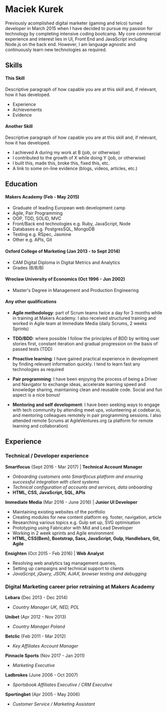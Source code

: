 # **Maciek Kurek**

Previously acomplished digital marketer (gaming and telco) turned developer in March 2015 when I have decided to pursue my passion for technology by completing intensive coding bootcamp. My core commercial experience and interest lies in UI, Front End and JavaScript including Node.js on the back end. However, I am language agnostic and continuously learn new technologies as required.

## Skills

#### This Skill

Descriptive paragraph of how capable you are at this skill and, if relevant, how it has developed.

- Experience
- Achievements
- Evidence

#### Another Skill

Descriptive paragraph of how capable you are at this skill and, if relevant, how it has developed.

- I achieved A during my work at B (job, or otherwise)
- I contributed to the growth of X while doing Y (job, or otherwise)
- I built this, made this, broke this, fixed this, etc.
- A link to some on-line evidence (blogs, videos, articles, etc.)

## Education

#### Makers Academy (Feb - May 2015)

- Graduate of leading European web development camp
- Agile, Pair Programming
- OOP, TDD, SOLID, MVC
- Front/Back end technologies e.g. Ruby, JavaScript, Node
- Databases e.g. PostgresSQL, MongoDB
- Testing e.g. RSpec, Jasmine
- Other e.g. APIs, Git


#### Oxford College of Marketing (Jan 2013 - to Sept 2014)

- CAM Digital Diploma in Digital Metrics and Analytics
- Grades (B/B/B)


#### Wroclaw University of Economics (Oct 1996 - Jun 2002)

- Master's Degree in Management and Production Engineering


#### Any other qualifications

- **Agile methodology**: part of Scrum teams twice a day for 3 months while in training at Makers Academy. I also received structured training and worked in Agile team at Immediate Media (daily Scrums, 2 weeks Sprints)

- **TDD/BDD**: where possible I follow the principles of BDD by writing user stories first, constant iteration and gradual progression on the basis of passed tests (TDD)

- **Proactive learning**: I have gained practical experience in development by finding relevant information quickly. I tend to learn fast any technologies as required

- **Pair programming**: I have been enjoying the process of being a Driver and Navigator to exchange ideas, accelerate learning speed and knowledge sharing, maintaining clean and reusable code. Social and fun aspect is a nice bonus!

- **Mentoring and self development**: I have been seeking ways to engage with tech community by attending meet ups, volunteering at codebar.io, and mentoring colleagues remotely in pair programming sessions. I also attended remote Scrums at AgileVentures.org (a platform for remote learning and collaboration)

## Experience

### Technical / Developer experience 

**Smartfocus** (Sept 2016 - Mar 2017) | **Technical Account Manager**
- *Onboarding customers onto Smartfocus platform and ensuring successful integration with client systems*
- *Technical configuration of accounts and services, data onboarding* 
- **HTML, CSS, JavaScript, SQL, APIs**  

**Immediate Media** (Mar 2016 - June 2016) | **Junior UI Developer**   
- Maintaining existing websites of the portfolio
- Creating modules for new content platform eg. footer, navigation, article
- Researching various topics e.g. Gulp set up, SVG optimisation
- Prototyping using Fabricator with Mid and Lead Developer
- Working in 2 week sprints and Agile environment
- **HTML, CSS(Bem), Bootstrap, Sass, JavaScript, Gulp, Handlebars, Git, Agile**

**Ensighten** (Oct 2015 - Feb 2016) | **Web Analyst**
- Resolving web analytics tag management queries, 
- Setting up campaigns and technical support to clients
- *JavaScript, jQuery, JSON, AJAX, browser testing and debugging*  

### Digital Marketing career prior retraining at Makers Academy

**Lebara** (Dec 2013 - Dec 2014)    
- *Country Manager UK, NED, POL*  

**Unibet** (Apr 2012 - Nov 2013)    
- *Country Manager Poland*  

**Betclic** (Feb 2011 - Mar 2012)    
- *Key Affiliates Account Manager* 

**Pinnacle Sports** (Nov 2017 - Jan 2011)    
- *Marketing Executive* 

**Ladbrokes** (June 2006 - Oct 2007)    
- *Sportsbook Affiliates Executive / CRM Executive* 

**Sportingbet** (Apr 2005 - May 2006)    
- *Customer Service / Marketing Assistant* 